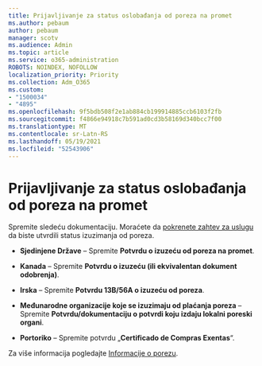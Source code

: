 ```yaml
---
title: Prijavljivanje za status oslobađanja od poreza na promet
ms.author: pebaum
author: pebaum
manager: scotv
ms.audience: Admin
ms.topic: article
ms.service: o365-administration
ROBOTS: NOINDEX, NOFOLLOW
localization_priority: Priority
ms.collection: Adm_O365
ms.custom:
- "1500034"
- "4895"
ms.openlocfilehash: 9f5bdb508f2e1ab884cb199914885ccb6103f2fb
ms.sourcegitcommit: f4866e94918c7b591ad0cd3b58169d340bcc7f00
ms.translationtype: MT
ms.contentlocale: sr-Latn-RS
ms.lasthandoff: 05/19/2021
ms.locfileid: "52543906"
---
```

# <a name="apply-for-tax-exempt-status"></a>Prijavljivanje za status oslobađanja od poreza na promet

Spremite sledeću dokumentaciju. Moraćete da [pokrenete zahtev za uslugu](https://go.microsoft.com/fwlink/p/?linkid=518322) da biste utvrdili status izuzimanja od poreza.

- **Sjedinjene Države** – Spremite **Potvrdu o izuzeću od poreza na promet**.

- **Kanada** – Spremite **Potvrdu o izuzeću (ili ekvivalentan dokument odobrenja)**.

- **Irska** – Spremite **Potvrdu 13B/56A o izuzeću od poreza**.

- **Međunarodne organizacije koje se izuzimaju od plaćanja poreza** – Spremite **Potvrdu/dokumentaciju o potvrdi koju izdaju lokalni poreski organi**.

- **Portoriko** – Spremite potvrdu „**Certificado de Compras Exentas**“.

Za više informacija pogledajte [Informacije o porezu](/microsoft-365/commerce/billing-and-payments/tax-information).
